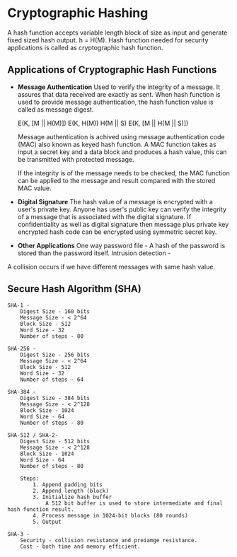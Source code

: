 # Cryptographic Hashing
A hash function accepts variable length block of size as input and generate fixed sized hash output. h = H(M).
Hash function needed for security applications is called as cryptographic hash function.

## Applications of Cryptographic Hash Functions

-	**Message Authentication**
	Used to verify the integrity of a message. It assures that data received are exactly as sent. When hash function is used to provide message authentication, the hash function value is called as message digest.

	E(K, [M || H(M)])
	E(K, H(M))
	H(M || S)
	E(K, [M || H(M || S)])

	Message authentication is achived using message authentication code (MAC) also known as keyed hash function. A MAC function takes as input a secret key and a data block and produces a hash value, this can be transmitted with protected message.

	If the integrity is of the message needs to be checked, the MAC function can be applied to the message and result compared with the stored MAC value.

-	**Digital Signature**
	The hash value of a message is encrypted with a user's private key. Anyone has user's public key can verify the integrity of a message that is associated with the digital signature.
	If confidentiality as well as digital signature then message plus private key encrypted hash code can be encrypted using symmetric secret key.

-	**Other Applications**
	One way password file -
	A hash of the password is stored than the password itself.
	Intrusion detection -

A collision occurs if we have different messages with same hash value.

## Secure Hash Algorithm (SHA) 
	SHA-1 -
		Digest Size - 160 bits
		Message Size - < 2^64
		Block Size - 512
		Word Size - 32
		Number of steps - 80

	SHA-256 -
		Digest Size - 256 bits
		Message Size - < 2^64
		Block Size - 512
		Word Size - 32
		Number of steps - 64

	SHA-384 -
		Digest Size - 384 bits
		Message Size - < 2^128
		Block Size - 1024
		Word Size - 64
		Number of steps - 80

	SHA-512 / SHA-2-
		Digest Size - 512 bits
		Message Size - < 2^128
		Block Size - 1024
		Word Size - 64
		Number of steps - 80

		Steps:
			1. Append padding bits
			2. Append length (block)
			3. Initialize hash buffer
				A 512 bit buffer is used to store intermediate and final hash function result.
			4. Process message in 1024-bit blocks (80 rounds)
			5. Output

	SHA-3 -
		Security - collision resistance and preiamge resistance.
		Cost - both time and memory efficient.
